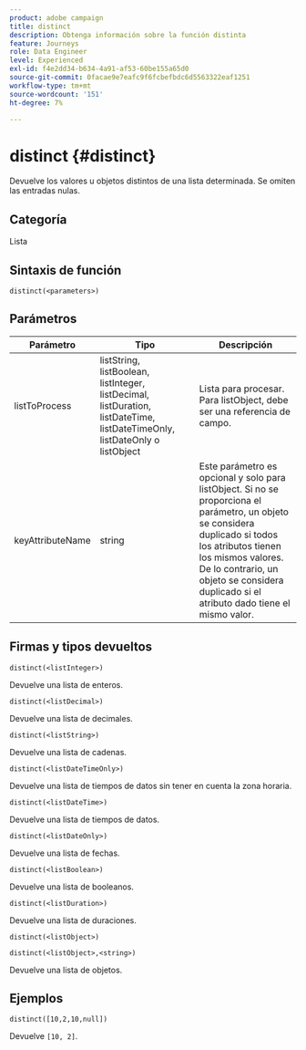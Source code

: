 ```yaml
---
product: adobe campaign
title: distinct
description: Obtenga información sobre la función distinta
feature: Journeys
role: Data Engineer
level: Experienced
exl-id: f4e2dd34-b634-4a91-af53-60be155a65d0
source-git-commit: 0facae9e7eafc9f6fcbefbdc6d5563322eaf1251
workflow-type: tm+mt
source-wordcount: '151'
ht-degree: 7%

---
```


# distinct {#distinct}

Devuelve los valores u objetos distintos de una lista determinada. Se omiten las entradas nulas.

## Categoría

Lista

## Sintaxis de función

`distinct(<parameters>)`

## Parámetros

| Parámetro | Tipo | Descripción |
|-----------|------------------|------------------|
| listToProcess | listString, listBoolean, listInteger, listDecimal, listDuration, listDateTime, listDateTimeOnly, listDateOnly o listObject | Lista para procesar. Para listObject, debe ser una referencia de campo. |
| keyAttributeName | string | Este parámetro es opcional y solo para listObject. Si no se proporciona el parámetro, un objeto se considera duplicado si todos los atributos tienen los mismos valores. De lo contrario, un objeto se considera duplicado si el atributo dado tiene el mismo valor. |

## Firmas y tipos devueltos

`distinct(<listInteger>)`

Devuelve una lista de enteros.

`distinct(<listDecimal>)`

Devuelve una lista de decimales.

`distinct(<listString>)`

Devuelve una lista de cadenas.

`distinct(<listDateTimeOnly>)`

Devuelve una lista de tiempos de datos sin tener en cuenta la zona horaria.

`distinct(<listDateTime>)`

Devuelve una lista de tiempos de datos.

`distinct(<listDateOnly>)`

Devuelve una lista de fechas.

`distinct(<listBoolean>)`

Devuelve una lista de booleanos.

`distinct(<listDuration>)`

Devuelve una lista de duraciones.

`distinct(<listObject>)`

`distinct(<listObject>,<string>)`

Devuelve una lista de objetos.


## Ejemplos

`distinct([10,2,10,null])`

Devuelve `[10, 2]`.
